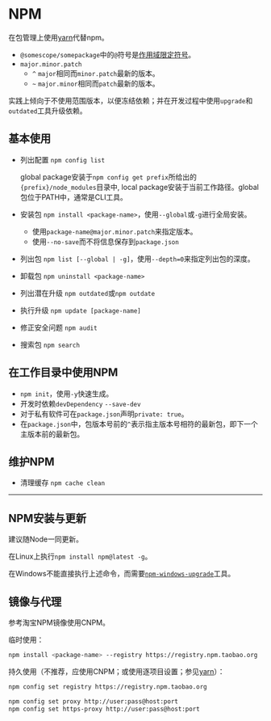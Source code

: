 # NPM

在包管理上使用[yarn](yarn.md)代替npm。

- `@somescope/somepackage`中的`@`符号是[作用域限定符号](https://docs.npmjs.com/misc/scope)。
- `major.minor.patch`
  - `^` `major`相同而`minor.patch`最新的版本。
  - `~` `major.minor`相同而`patch`最新的版本。

实践上倾向于不使用范围版本，以便冻结依赖；并在开发过程中使用`upgrade`和`outdated`工具升级依赖。

## 基本使用

- 列出配置 `npm config list`

    global package安装于`npm config get prefix`所给出的`{prefix}/node_modules`目录中, local package安装于当前工作路径。global包位于PATH中，通常是CLI工具。

- 安装包 `npm install <package-name>`，使用`--global`或`-g`进行全局安装。
  - 使用`package-name@major.minor.patch`来指定版本。
  - 使用`--no-save`而不将信息保存到`package.json`
- 列出包 `npm list [--global | -g]`，使用`--depth=0`来指定列出包的深度。
- 卸载包 `npm uninstall <package-name>`
- 列出潜在升级 `npm outdated`或`npm outdate`
- 执行升级 `npm update [package-name]`
- 修正安全问题 `npm audit`
- 搜索包 `npm search`

## 在工作目录中使用NPM

- `npm init`，使用`-y`快速生成。
- 开发时依赖`devDependency` `--save-dev`
- 对于私有软件可在`package.json`声明`private: true`。
- 在`package.json`中，包版本号前的`^`表示指主版本号相符的最新包，即下一个主版本前的最新包。

## 维护NPM

- 清理缓存 `npm cache clean`

---

## NPM安装与更新

建议随Node一同更新。

在Linux上执行`npm install npm@latest -g`。

在Windows不能直接执行上述命令，而需要[`npm-windows-upgrade`](https://www.npmjs.com/package/npm-windows-upgrade)工具。

## 镜像与代理

参考淘宝NPM镜像使用CNPM。

临时使用：

```sh
npm install <package-name> --registry https://registry.npm.taobao.org
```

持久使用（不推荐，应使用CNPM；或使用逐项目设置；参见[yarn](yarn.md)）：

```sh
npm config set registry https://registry.npm.taobao.org
```

```sh
npm config set proxy http://user:pass@host:port
npm config set https-proxy http://user:pass@host:port
```
